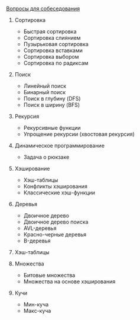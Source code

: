 [Вопросы для собеседования](README.md)

1. Сортировка
    - Быстрая сортировка
    - Сортировка слиянием
    - Пузырьковая сортировка
    - Сортировка вставками
    - Сортировка выбором
    - Сортировка по радиксам

2. Поиск
    - Линейный поиск
    - Бинарный поиск
    - Поиск в глубину (DFS)
    - Поиск в ширину (BFS)

3. Рекурсия
    - Рекурсивные функции
    - Упрощение рекурсии (хвостовая рекурсия)

4. Динамическое программирование
    - Задача о рюкзаке

8. Хэширование
    - Хэш-таблицы
    - Конфликты хэширования
    - Классические хэш-функции

5. Деревья
    - Двоичное дерево
    - Двоичное дерево поиска
    - AVL-деревья
    - Красно-черные деревья
    - B-деревья

7. Хэш-таблицы
8. Множества
    - Битовые множества
    - Множества на основе хэширования

9. Кучи
    - Мин-куча
    - Макс-куча